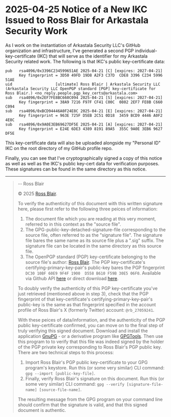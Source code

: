 # 2025-04-25 Notice of a New IKC Issued to Ross Blair for Arkastala Security Work

As I work on the instantiation of Arkastala Security LLC's GitHub organization and infrastructure, I've generated a second PGP individual-key-certificate \(IKC\) that will serve as the identifier for my Arkastala Security related work.  The following is that IKC's public key-certificate data:

```
pub   rsa4096/0x3396C234599651AE 2025-04-21 [C] [expires: 2027-04-21]
      Key fingerprint = 3D50 49FD 19D8 A2F3 C37D  CDE8 3396 C234 5996 51AE
uid                   [ultimate] Ross Blair | Arkastala Security LLC (Arkastala Security LLC OpenPGP standard [PGP] key-certificate for Ross Blair.) <no_reply.people.pgp_key_certs@arkastala.com>
sub   rsa4096/0x2EF7FE8BC660C094 2025-04-21 [S] [expires: 2027-04-21]
      Key fingerprint = 38A9 7216 F97F CF41 C00C  0802 2EF7 FE8B C660 C094
sub   rsa4096/0xBCD94446A0F24E8C 2025-04-21 [E] [expires: 2027-04-21]
      Key fingerprint = 963E 725F D5EB 2C51 0D18  3459 BCD9 4446 A0F2 4E8C
sub   rsa4096/0x9A0E3EB69627DF5E 2025-04-21 [A] [expires: 2027-04-21]
      Key fingerprint = E24E 6DE3 4389 8191 89A5  355C 9A0E 3EB6 9627 DF5E
```

This key-certificate data will also be uploaded alongside my "Personal ID" IKC on the root directory of my GitHub profile repo.

Finally, you can see that I've cryptographically signed a copy of this notice as well as well as the IKC's public key-cert data for verification purposes.  These signatures can be found in the same directory as this notice.

---
> -- Ross Blair
> 
> © 2025 [Ross Blair](https://github.com/ross-blair-27059241).
> 
> To verify the authenticity of this document with this written signature here, please first refer to the following three peices of information:
>
>   1. The document file which you are reading at this very moment, referred to in this context as the "source file".
>   2. The GPG-public-key-detached-signature-file corresponding to the source file, often referred to as the "signature file".  The signature file bares the same name as its source file plus a ".sig" suffix.  The signature file can be located in the same directory as this source file.
>   3. The OpenPGP standard \(PGP\) key-certificate belonging to the source file's author: [Ross Blair](https://github.com/ross-blair-27059241).  The PGP key-certificate's certifying-primary-key-pair's public-key bares the PGP fingerprint `DC30 10BF 60E9 9F4F 1900  D558 B610 F59B 30E5 06F0`.  Available via Github API [here](https://api.github.com/users/ross-blair-27059241/gpg_keys) or direct download [here](https://github.com/ross-blair-27059241/ross-blair-27059241).
>
> To doubly verify the authenticity of this PGP key-certificate you've just retrieved \(mentioned above in step 3\), check that the PGP fingerprint of that key-certificate's certifying-primary-key-pair's public-key is the same as that fingerprint specified in the account profile of Ross Blair's X \(formerly Twitter\) account: `@rb_27059241`.
>
> With these peices of data/information, and the authenticity of the PGP public key-certificate confirmed, you can move on to the final step of truly verifying this signed document. Download and install the application [GnuPG](https://gnupg.org/index.html) - or a derivative program like [GPGTools](https://gpgtools.org). Then use this program to to verify that this file was indeed signed by the holder of the PGP private key corresponding to Ross Blair's PGP public key.  There are two technical steps to this process:
>   1. Import Ross Blair's PGP public key-certificate to your GPG program's keystore.  Run this \(or some very similar\) CLI command: `gpg --import [public-key-file]`.
>   2. Finally, verify Ross Blair's signature on this document. Run this \(or some very similar\) CLI command: `gpg --verify [signature-file-name] [source-file-name]`.
>
> The resulting message from the GPG program on your command line should confirm that the signature is valid, and that this signed document is authentic.
> 